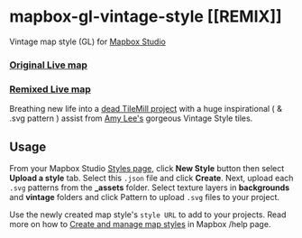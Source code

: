 # mapbox-gl-vintage-style [[REMIX]]

Vintage map style (GL) for [Mapbox Studio](https://www.mapbox.com/mapbox-studio/)

### [Original Live map](https://api.mapbox.com/styles/v1/mslee/cif5p01n202nisaktvljx9mv3.html?title=true&access_token=pk.eyJ1IjoibXNsZWUiLCJhIjoiclpiTWV5SSJ9.P_h8r37vD8jpIH1A6i1VRg#3.29/39.44/-93.30)  

### [Remixed Live map](http://jonahadkins.github.io/mapbox-gl-vintage-style-remix)  
Breathing new life into a [dead TileMill project](https://raw.githubusercontent.com/jonahadkins/mapbox-gl-vintage-style-remix/gh-pages/dead-tilemill-project/.thumb.png) with a huge inspirational ( & .svg pattern ) assist from [Amy Lee's](https://github.com/amyleew) gorgeous Vintage Style tiles.

## Usage

From your Mapbox Studio [Styles page](https://www.mapbox.com/studio/styles/), click **New Style** button then select **Upload a style** tab. Select this `.json` file and click **Create**. Next, upload each `.svg` patterns from the **_assets** folder. Select texture layers in **backgrounds** and **vintage** folders and click Pattern to upload `.svg` files to your project.

Use the newly created map style's `style URL` to add to your projects. Read more on how to [Create and manage map styles](https://www.mapbox.com/help/getting-started-mapbox-studio-1/#create-a-new-style) in Mapbox /help page.
